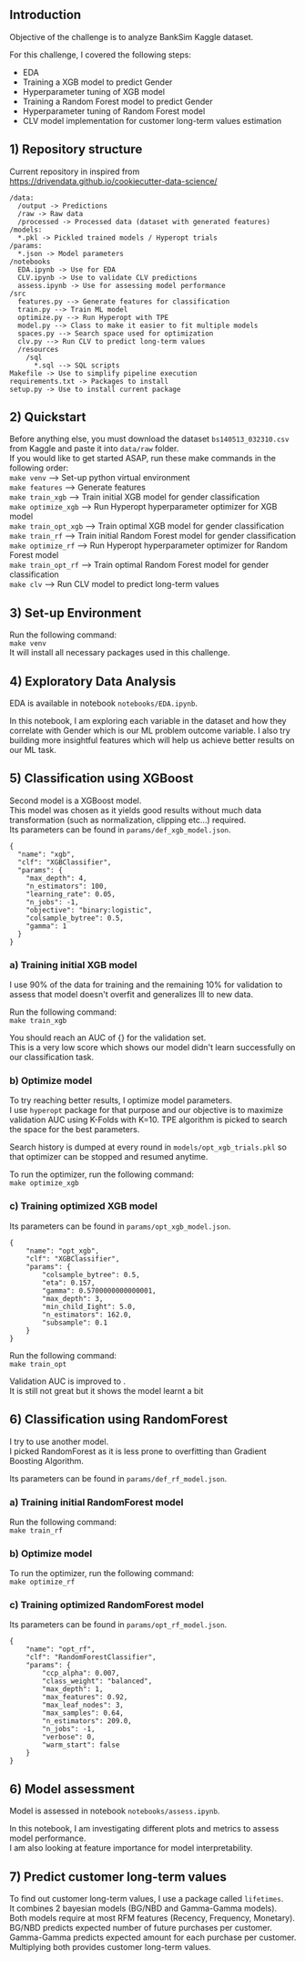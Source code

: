 ## Introduction

Objective of the challenge is to analyze BankSim Kaggle dataset.

For this challenge, I covered the following steps:

 - EDA
 - Training a XGB model to predict Gender
 - Hyperparameter tuning of XGB model
 - Training a Random Forest model to predict Gender
 - Hyperparameter tuning of Random Forest model
 - CLV model implementation for customer long-term values estimation

## 1) Repository structure

Current repository in inspired from https://drivendata.github.io/cookiecutter-data-science/
```
/data:
  /output -> Predictions
  /raw -> Raw data
  /processed -> Processed data (dataset with generated features)
/models:
  *.pkl -> Pickled trained models / Hyperopt trials
/params:
  *.json -> Model parameters
/notebooks
  EDA.ipynb -> Use for EDA
  CLV.ipynb -> Use to validate CLV predictions
  assess.ipynb -> Use for assessing model performance
/src
  features.py --> Generate features for classification
  train.py --> Train ML model
  optimize.py --> Run Hyperopt with TPE
  model.py --> Class to make it easier to fit multiple models
  spaces.py --> Search space used for optimization
  clv.py --> Run CLV to predict long-term values
  /resources
    /sql
      *.sql --> SQL scripts
Makefile -> Use to simplify pipeline execution
requirements.txt -> Packages to install
setup.py -> Use to install current package
```

## 2) Quickstart

Before anything else, you must download the dataset ```bs140513_032310.csv``` from Kaggle and paste it into ```data/raw``` folder.<br/>
If you would like to get started ASAP, run these make commands in the following order:<br/>
```make venv``` --> Set-up python virtual environment<br/>
```make features``` --> Generate features<br/>
```make train_xgb``` --> Train initial XGB model for gender classification<br/>
```make optimize_xgb``` --> Run Hyperopt hyperparameter optimizer for XGB model<br/>
```make train_opt_xgb``` --> Train optimal XGB model for gender classification<br/>
```make train_rf``` --> Train initial Random Forest model for gender classification<br/>
```make optimize_rf``` --> Run Hyperopt hyperparameter optimizer for Random Forest model<br/>
```make train_opt_rf``` --> Train optimal Random Forest model for gender classification<br/>
```make clv``` --> Run CLV model to predict long-term values<br/>

## 3) Set-up Environment

Run the following command:<br/>
```make venv```<br/>
It will install all necessary packages used in this challenge.

## 4) Exploratory Data Analysis

EDA is available in notebook ```notebooks/EDA.ipynb```.<br/>

In this notebook, I am exploring each variable in the dataset and how they correlate with Gender which is our ML problem outcome variable.
I also try building more insightful features which will help us achieve better results on our ML task.

## 5) Classification using XGBoost

Second model is a XGBoost model. <br/>
This model was chosen as it yields good results without much data transformation (such as normalization, clipping etc...) required. <br/>
Its parameters can be found in ```params/def_xgb_model.json```. <br/>


```
{
  "name": "xgb",
  "clf": "XGBClassifier",
  "params": {
    "max_depth": 4,
    "n_estimators": 100,
    "learning_rate": 0.05,
    "n_jobs": -1,
    "objective": "binary:logistic",
    "colsample_bytree": 0.5,
    "gamma": 1
  }
}
```

### a) Training initial XGB model

I use 90% of the data for training and the remaining 10% for validation to assess that model doesn't overfit and generalizes Ill to new data.

Run the following command:<br/>
```make train_xgb```<br/>

You should reach an AUC of {} for the validation set.<br/>
This is a very low score which shows our model didn't learn successfully on our classification task.

### b) Optimize model

To try reaching better results, I optimize model parameters.<br/>
I use ```hyperopt``` package for that purpose and our objective is to maximize validation AUC using K-Folds with K=10. TPE algorithm is picked to search the space for the best parameters.<br/>

Search history is dumped at every round in ```models/opt_xgb_trials.pkl``` so that optimizer can be stopped and resumed  anytime.

To run the optimizer, run the following command:<br/>
```make optimize_xgb```<br/>

### c) Training optimized XGB model

Its parameters can be found in ```params/opt_xgb_model.json```. <br/>

```
{
	"name": "opt_xgb",
	"clf": "XGBClassifier",
	"params": {
		"colsample_bytree": 0.5,
		"eta": 0.157,
		"gamma": 0.5700000000000001,
		"max_depth": 3,
		"min_child_Iight": 5.0,
		"n_estimators": 162.0,
		"subsample": 0.1
	}
}
```

Run the following command:<br/>
```make train_opt```<br/>

Validation AUC is improved to .<br/>
It is still not great but it shows the model learnt a bit

## 6) Classification using RandomForest

I try to use another model.<br/>
I picked RandomForest as it is less prone to overfitting than Gradient Boosting Algorithm.

Its parameters can be found in ```params/def_rf_model.json```. <br/>

### a) Training initial RandomForest model

Run the following command:<br/>
```make train_rf```<br/>

### b) Optimize model

To run the optimizer, run the following command:<br/>
```make optimize_rf```<br/>

### c) Training optimized RandomForest model

Its parameters can be found in ```params/opt_rf_model.json```. <br/>

```
{
	"name": "opt_rf",
	"clf": "RandomForestClassifier",
	"params": {
		"ccp_alpha": 0.007,
		"class_weight": "balanced",
		"max_depth": 1,
		"max_features": 0.92,
		"max_leaf_nodes": 3,
		"max_samples": 0.64,
		"n_estimators": 209.0,
		"n_jobs": -1,
		"verbose": 0,
		"warm_start": false
	}
}
```

## 6) Model assessment

Model is assessed in notebook ```notebooks/assess.ipynb```.<br/>

In this notebook, I am investigating different plots and metrics to assess model performance.<br/>
I am also looking at feature importance for model interpretability.

## 7) Predict customer long-term values

To find out customer long-term values, I use a package called ```lifetimes```.<br/>
It combines 2 bayesian models (BG/NBD and Gamma-Gamma models).<br/>
Both models require at most RFM features (Recency, Frequency, Monetary).<br/>
BG/NBD predicts expected number of future purchases per customer.<br/>
Gamma-Gamma predicts expected amount for each purchase per customer.<br/>
Multiplying both provides customer long-term values.

